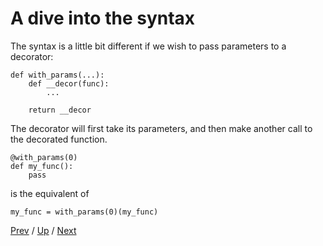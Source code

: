 # A dive into the syntax

The syntax is a little bit different if we wish to pass parameters to a decorator:

    def with_params(...):
        def __decor(func):
            ...

        return __decor

The decorator will first take its parameters,
and then make another call to the decorated function.

    @with_params(0)
    def my_func():
        pass

is the equivalent of

    my_func = with_params(0)(my_func)

[Prev](../1-write/README.md) /
[Up](../README.md) /
[Next](../3-understand/README.md)
